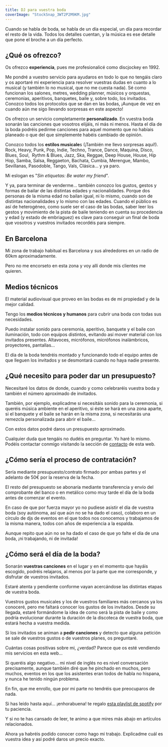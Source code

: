 ```yaml
---
title: DJ para vuestra boda
coverImage: "StockSnap_3WT2P2M9KM.jpg"
---
```


Cuando se habla de boda, se habla de un día especial, un día para recordar el resto de la vida. Todos los detalles cuentan, y la música es ese detalle que pone el broche a un día perfecto.

## ¿Qué os ofrezco?
Os ofrezco **experiencia**, pues me profesionalicé como discjockey en 1992.

Me pondré a vuestro servicio para ayudaros en todo lo que no tengáis claro y os aportaré mi experiencia para resolver vuestras dudas en cuanto a lo musical (y también lo no musical, que no me cuesta nada).
Sé como funcionan los salones, metres, wedding planner, músicos y orquestas, ceremonias, aperitivos, banquetes, baile y, sobre todo, los invitados.
Conozco todos los protocolos que se dan en las bodas, ¡Aunque de vez en cuando aún me sigo llevando sorpresas en este aspecto!

Os ofrezco un servicio completamente **personalizado**. En vuestra boda sonarán las canciones que vosotros elijáis, ni más ni menos.
Hasta el día de la boda podréis pedirme canciones para aquel momento que no habíais planeado o que del que simplemente habéis cambiado de opinión.

Conozco todos los **estilos musicale**s (¡También me llevo sorpresas aquí!). Rock, Heavy, Punk, Pop, Indie, Techno, Trance, Dance, Maquina, Disco, Blues, Soul,  Rythm & Blues, Jazz, Ska, Reggae, Deep House, House, Hip Hop, Samba, Salsa, Reggaeton, Bachata, Cumbia, Merengue, Mambo, Sevillanas, Pasodoble, Tango, Vals, Clásica... y ya paro.

Mi eslogan es "_Sin etiquetas: Be water my friend_".

Y ya, para terminar de venderme... también conozco los gustos, gestos y formas de bailar de las distintas edades y nacionalidades.
Porque dos personas de la misma edad no bailan igual, ni lo mismo, cuando son de distintas nacionalidades y lo mismo con las edades.
Cuando el público es así de heterogéneo, como suele ser el caso de las bodas, saber leer los gestos y movimiento de la pista de baile teniendo en cuenta su procedencia y edad (y estado de embriaguez) es clave para conseguir un final de boda que vosotros y vuestros invitados recordéis para siempre.

## En Barcelona
Mi zona de trabajo habitual es Barcelona y sus alrededores en un radio de 60km aproximadamente.

Pero no me encorseto en esta zona y voy allí donde mis clientes me quieren.

## Medios técnicos
El material audiovisual que proveo en las bodas es de mi propiedad y de la mejor calidad.

Tengo los **medios técnicos y humanos** para cubrir una boda con todas sus necesidades.

Puedo instalar sonido para ceremonia, aperitivo, banquete y el baile con iluminación, todo con equipos distintos, evitando así mover material con los invitados presentes.
Altavoces, micrófonos, micrófonos inalámbricos, proyectores, pantallas...

El día de la boda tendréis montado y funcionando todo el equipo antes de que lleguen los invitados y se desmontará cuando no haya nadie presente. 

## ¿Qué necesito para poder dar un presupuesto?
Necesitaré los datos de donde, cuando y como celebraréis vuestra boda y también el número aproximado de invitados.

También, por ejemplo, explicadme si necesitáis sonido para la ceremonia, si queréis música ambiente en el aperitivo, si éste se hará en una zona aparte, si el banquete y el baile se harán en la misma zona, si necesitarás una remezcla personalizada para abrir el baile...

Con estos datos podré daros un presupuesto aproximado.

Cualquier duda que tengáis no dudéis en preguntar. Yo haré lo mismo.
Podéis contactar conmigo visitando la sección de [contacto](/contacto/) de esta web.

## ¿Cómo sería el proceso de contratación?
Sería mediante presupuesto/contrato firmado por ambas partes y el adelanto de 50€ por la reserva de la fecha.

El resto del presupuesto se abonaría mediante transferencia y envío del comprobante del banco o en metálico como muy tarde el día de la boda antes de comenzar el evento.

En caso de que por fuerza mayor yo no pudiese asistir el día de vuestra boda (soy autónoma, así que aún no se ha dado el caso), colaboro en un círculo de djs de eventos en el que todos nos conocemos y trabajamos de la misma manera, todos con años de experiencia a la espalda.

Aunque repito que aún no se ha dado el caso de que yo falte el día de una boda, ¡ni trabajando, ni de invitada!

## ¿Cómo será el día de la boda?
Sonarán **vuestras canciones** en el lugar y en el momento que hayáis escogido, podréis relajaros, al menos por la parte que me corresponde, y disfrutar de vuestros invitados.

Estaré atenta y pendiente conforme vayan acercándose las distintas etapas de vuestra boda.

Vuestros gustos musicales y los de vuestros familiares más cercanos ya los conoceré, pero me faltará conocer los gustos de los invitados.
Desde su llegada, estaré formándome la idea de como será la pista de baile y como podría evolucionar durante la duración de la discoteca de vuestra boda, que estará hecha a vuestra medida.

Si los invitados se animan a **pedir canciones** y detecto que alguna petición se sale de vuestros gustos o de vuestros planes, os preguntaré.


Cuántas cosas positivas sobre mi, ¿verdad? Parece que os esté vendiendo mis servicios en esta web...

Si queréis algo negativo... mi nivel de inglés no es nivel conversación precisamente, aunque también diré que he pinchado en muchos, pero muchos, eventos en los que los asistentes eran todos de habla no hispana, y nunca he tenido ningún problema.

En fin, que me enrollo, que por mi parte no tendréis que preocuparos de nada.

Si has leído hasta aquí... ¡enhorabuena! te regalo [esta playlist de spotify](https://open.spotify.com/user/djmarian/playlist/6KkWajA2kGLFSEfRXHmF7H) por tu paciencia.

Y si no te has cansado de leer, te animo a que mires más abajo en artículos relacionados.

Ahora ya habréis podido conocer como hago mi trabajo.
Explicadme cuál es vuestra idea y así podré daros un precio exacto.

